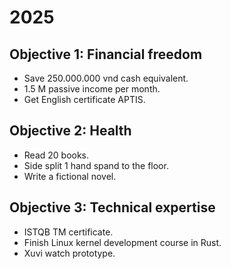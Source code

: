 # 2025

## Objective 1: Financial freedom

- Save 250.000.000 vnd cash equivalent.
- 1.5 M passive income per month.
- Get English certificate APTIS.

## Objective 2: Health

- Read 20 books.
- Side split 1 hand spand to the floor.
- Write a fictional novel.

## Objective 3: Technical expertise

- ISTQB TM certificate.
- Finish Linux kernel development course in Rust.
- Xuvi watch prototype.
